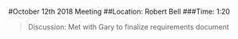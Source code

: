 #October 12th 2018 Meeting
##Location: Robert Bell
###Time: 1:20
>Discussion:
Met with Gary to finalize requirements document
